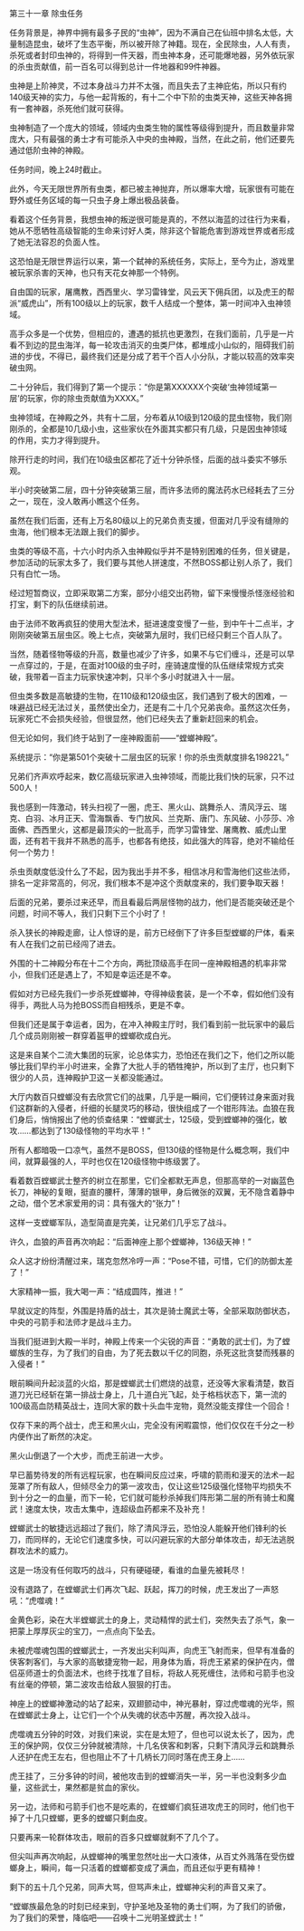 第三十一章 除虫任务


任务背景是，神界中拥有最多子民的“虫神”，因为不满自己在仙班中排名太低，大量制造昆虫，破坏了生态平衡，所以被开除了神籍。现在，全民除虫，人人有责，杀死或者封印虫神的，将得到一件天器，而虫神本身，还可能爆地器，另外依玩家的杀虫贡献值，前一百名可以得到总计一件地器和99件神器。

虫神是上阶神灵，不过本身战斗力并不太强，而且失去了主神庇佑，所以只有约140级天神的实力，与他一起背叛的，有十二个中下阶的虫类天神，这些天神各拥有一套神器，杀死他们就可获得。

虫神制造了一个庞大的领域，领域内虫类生物的属性等级得到提升，而且数量非常庞大，只有最强的勇士才有可能杀入中央的虫神殿，当然，在此之前，他们还要先通过低阶虫神的神殿。

任务时间，晚上24时截止。

此外，今天无限世界所有虫类，都已被主神抛弃，所以爆率大增，玩家很有可能在野外或任务区域的每一只虫子身上爆出极品装备。

看着这个任务背景，我想虫神的叛逆很可能是真的，不然以海蓝的过往行为来看，她从不愿牺牲高级智能的生命来讨好人类，除非这个智能危害到游戏世界或者形成了她无法容忍的负面人性。

这恐怕是无限世界运行以来，第一个弑神的系统任务，实际上，至今为止，游戏里被玩家杀害的天神，也只有天花女神那一个特例。

自由国的玩家，屠鹰教，西西里火、学习雷锋堂，风云天下佣兵团，以及虎王的帮派“威虎山”，所有100级以上的玩家，数千人结成一个整体，第一时间冲入虫神领域。

高手众多是一个优势，但相应的，遭遇的抵抗也更激烈，在我们面前，几乎是一片看不到边的昆虫海洋，每一轮攻击消灭的虫类尸体，都堆成小山似的，阻碍我们前进的步伐，不得已，最终我们还是分成了若干个百人小分队，才能以较高的效率突破虫网。

二十分钟后，我们得到了第一个提示：“你是第XXXXXX个突破‘虫神领域第一层’的玩家，你的除虫贡献值为XXXX。”

虫神领域，在神殿之外，共有十二层，分布着从10级到120级的昆虫怪物，我们刚刚杀的，全都是10几级小虫，这些家伙在外面其实都只有几级，只是因虫神领域的作用，实力才得到提升。

除开行走的时间，我们在10级虫区都花了近十分钟杀怪，后面的战斗委实不够乐观。

半小时突破第二层，四十分钟突破第三层，而许多法师的魔法药水已经耗去了三分之一，现在，没人敢再小瞧这个任务。

虽然在我们后面，还有上万名80级以上的兄弟负责支援，但面对几乎没有缝隙的虫海，他们根本无法跟上我们的脚步。

虫类的等级不高，十六小时内杀入虫神殿似乎并不是特别困难的任务，但关键是，参加活动的玩家太多了，我们要与其他人拼速度，不然BOSS都让别人杀了，我们只有白忙一场。

经过短暂商议，立即采取第二方案，部分小组交出药物，留下来慢慢杀怪涨经验和打宝，剩下的队伍继续前进。

由于法师不敢再疯狂的使用大型法术，挺进速度变慢了一些，到中午十二点半，才刚刚突破第五层虫区。晚上七点，突破第九层时，我们已经只剩三个百人队了。

当然，随着怪物等级的升高，数量也减少了许多，如果不与它们缠斗，还是可以早一点穿过的，于是，在面对100级的虫子时，座骑速度慢的队伍继续常规方式突破，我带着一百主力玩家快速冲刺，只半个多小时就进入十一层。

但虫类多数是高敏捷的生物，在110级和120级虫区，我们遇到了极大的困难，一味避战已经无法过关，虽然使出全力，还是有二十几个兄弟丧命。虽然这次任务，玩家死亡不会损失经验，但很显然，他们已经失去了重新赶回来的机会。

但无论如何，我们终于站到了一座神殿面前——“螳螂神殿”。

系统提示：“你是第501个突破十二层虫区的玩家！你的杀虫贡献度排名198221。”

兄弟们齐声欢呼起来，数亿高级玩家进入虫神领域，而能比我们快的玩家，只不过500人！

我也感到一阵激动，转头扫视了一圈，虎王、黑火山、跳舞杀人、清风浮云、瑞克、白羽、冰月正天、雪海飘香、专门放风、兰克斯、唐门、东风破、小莎莎、冷面佛、西西里火，这都是最顶尖的一批高手，而学习雷锋堂、屠鹰教、威虎山里面，还有若干我并不熟悉的高手，也都各有绝技，如此强大的阵容，绝对不输给任何一个势力！

杀虫贡献度低没什么了不起，因为我出手并不多，相信冰月和雪海他们这些法师，排名一定非常高的，何况，我们根本不是冲这个贡献度来的，我们要争取天器！

后面的兄弟，要杀过来还早，而且看最后两层怪物的战力，他们是否能突破还是个问题，时间不等人，我们只剩下三个小时了！

杀入狭长的神殿走廊，让人惊讶的是，前方已经倒下了许多巨型螳螂的尸体，看来有人在我们之前已经闯了进去。

外围的十二神殿分布在十二个方向，两批顶级高手在同一座神殿相遇的机率非常小，但我们还是遇上了，不知是幸运还是不幸。

假如对方已经先我们一步杀死螳螂神，夺得神级套装，是一个不幸，假如他们没有得手，两批人马为抢BOSS而自相残杀，更是不幸。

但我们还是属于幸运者，因为，在冲入神殿主厅时，我们看到前一批玩家中的最后几个成员刚刚被一群穿着盔甲的螳螂砍成白光。

这是来自某个二流大集团的玩家，论总体实力，恐怕还在我们之下，他们之所以能够比我们早约半小时进来，全靠了大批人手的牺牲掩护，所以到了主厅，也只剩下很少的人员，连神殿护卫这一关都没能通过。

大厅内数百只螳螂没有去欣赏它们的战果，几乎是一瞬间，它们便转过身来面对我们这群新的入侵者，纤细的长腿灵巧的移动，很快组成了一个钳形阵法。血狼在我们身后，悄悄报出了他的侦查结果：“螳螂武士，125级，受到螳螂神的强化，敏攻……都达到了130级怪物的平均水平！”

所有人都暗吸一口凉气，虽然不是BOSS，但130级的怪物是什么概念啊，我们中间，就算最强的人，平时也仅在120级怪物中练级罢了。

看着数百螳螂武士整齐的树立在那里，它们全都默无声息，但那高举的一对幽蓝色长刀，神秘的复眼，挺直的腰杆，薄薄的银甲，身后微张的双翼，无不隐含着静中之动，借个艺术家爱用的词：具有强大的“张力”！

这样一支螳螂军队，造型简直是完美，让兄弟们几乎忘了战斗。

许久，血狼的声音再次响起：“后面神座上那个螳螂神，136级天神！”

众人这才纷纷清醒过来，瑞克忽然冷哼一声：“Pose不错，可惜，它们的防御太差了！”

大家精神一振，我大喝一声：“结成圆阵，推进！”

早就议定的阵型，外围是持盾的战士，其次是骑士魔武士等，全部采取防御状态，中央的弓箭手和法师才是战斗主力。

当我们挺进到大殿一半时，神殿上传来一个尖锐的声音：“勇敢的武士们，为了螳螂族的生存，为了我们的自由，为了死去数以千亿的同胞，杀死这批贪婪而残暴的入侵者！”

眼前瞬间升起淡蓝的火焰，那是螳螂武士们燃烧的战意，还没等大家看清楚，数百道刀光已经斩在第一排战士身上，几十道白光飞起，处于格档状态下，第一流的100级高血防精英战士，连同大家的数十头血牛宠物，竟然没能支撑住一个回合！

仅存下来的两个战士，虎王和黑火山，完全没有闲暇震惊，他们仅仅在千分之一秒内便作出了断然的决定。

黑火山倒退了一个大步，而虎王前进一大步。

早已蓄势待发的所有远程玩家，也在瞬间反应过来，呼啸的箭雨和漫天的法术一起笼罩了所有敌人，但倾尽全力的第一波攻击，仅让这些125级强化怪物平均损失不到十分之一的血量，而下一轮，它们就可能秒杀掉我们阵形第二层的所有骑士和魔武！速度太快，攻击太集中，连超级血药都来不及补充！

螳螂武士的敏捷远远超过了我们，除了清风浮云，恐怕没人能躲开他们锋利的长刀，而同样的，无论它们速度多快，可以闪避玩家的大部分单体攻击，却无法逃脱群攻法术的威力。

这是一场没有任何取巧的战斗，只有硬碰硬，看谁的血量先被耗尽！

没有退路了，在螳螂武士们再次飞起、跃起，挥刀的时候，虎王发出了一声怒吼：“虎噬魂！”

金黄色彩，染在大半螳螂武士的身上，灵动精悍的武士们，突然失去了杀气，象一把蒙上厚厚灰尘的宝刀，一点点向下坠去。

未被虎噬魂包围的螳螂武士，一齐发出尖利叫声，向虎王飞射而来，但早有准备的侠客刺客们，与大家的高敏捷宠物一起，用身体为盾，将虎王紧紧的保护在内，僧侣巫师道士的负面法术，也终于找准了目标，将敌人死死缠住，法师和弓箭手也没有丝毫的停顿，第二波攻击给敌人狠狠的打击。

神座上的螳螂神激动的站了起来，双翅颤动中，神光暴射，穿过虎噬魂的光华，照在螳螂武士身上，让它们一个个从失魂的状态中苏醒，再次投入战斗。

虎噬魂五分钟的时效，对我们来说，实在是太短了，但也可以说太长了，因为，虎王的保护网，仅仅三分钟就被清除，十几名侠客和刺客，只剩下清风浮云和跳舞杀人还护在虎王左右，但也阻止不了十几柄长刀同时落在虎王身上……

虎王挂了，三分多钟的时间，被他攻击到的螳螂消失一半，另一半也没剩多少血量，这些武士，果然都是贫血的家伙。

另一边，法师和弓箭手们也不是吃素的，在螳螂们疯狂进攻虎王的同时，他们也干掉了十几只螳螂，更多的螳螂只剩血皮。

只要再来一轮群体攻击，眼前的百多只螳螂就剩不了几个了。

但尖叫声再次响起，从螳螂神的嘴里忽然吐出一大口液体，从百丈外溅落在受伤螳螂身上，瞬间，每一只活着的螳螂都变成了满血，而且还似乎更有精神！

剩下的五十几个兄弟，同声大骂，但骂声未止，螳螂神尖利的声音又来了。

“螳螂族最危急的时刻已经来到，守护圣地及圣物的勇士们啊，为了我们的骄傲，为了我们的荣誉，降临吧——召唤十二光明圣螳武士！”





